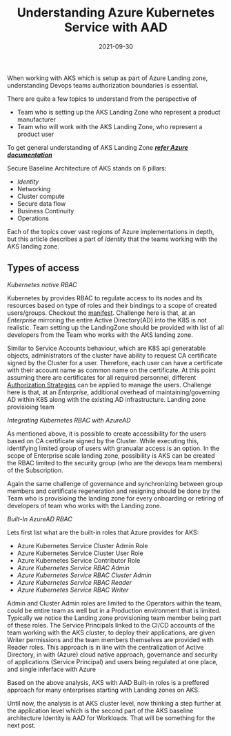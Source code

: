 ﻿---
layout: post
title: Understanding Azure Kubernetes Service with AAD
date: "2021-09-30"
description: "When working with AKS which is setup as part of Azure Landing zone, understanding Devops teams authorization boundaries is essential."
tags: ["azure-governance"]
comments: true

---
<!-- Post Content -->

When working with AKS which is setup as part of Azure Landing zone, understanding Devops teams authorization boundaries is essential. 

There are quite a few topics to understand from the perspective of 

- Team who is setting up the AKS Landing Zone who represent a product manufacturer
- Team who will work with the AKS Landing Zone, who represent a product user

To get general understanding of AKS Landing Zone ***[refer Azure documentation](https://docs.microsoft.com/en-us/azure/cloud-adoption-framework/scenarios/aks/enterprise-scale-landing-zone#deploy-enterprise-scale-for-aks)***

Secure Baseline Architecture of AKS stands on 6 pillars:
- *Identity*
- Networking
- Cluster compute
- Secure data flow
- Business Continuity
- Operations

Each of the topics cover vast regions of Azure implementations in depth, but this article describes a part of *Identity* that the teams working with the AKS landing zone.

## Types of access

_Kubernetes native RBAC_

Kubernetes by provides RBAC to regulate access to its nodes and its resources based on type of roles and their bindings to a scope of created users/groups. Checkout the [manifest](https://kubernetes.io/docs/reference/access-authn-authz/rbac/#restrictions-on-role-binding-creation-or-update). Challenge here is that, at an *Enterprise* mirroring the entire Active Directory(AD) into the K8S is not realistic. Team setting up the LandingZone should be provided with list of all developers from the Team who works with the AKS landing zone.

Similar to Service Accounts behaviour, which are K8S api generatable objects, administrators of the cluster have ability to request CA certificate signed by the Cluster for a user. Therefore, each user can have a certificate with their account name as common name on the certificate. At this point assuming there are certificates for all required personnel, different [Authorization Strategies](https://kubernetes.io/docs/reference/access-authn-authz/authentication/#authentication-strategies) can be applied to manage the users. Challenge here is that, at an *Enterprise*, additional overhead of maintaining/governing AD within K8S along with the existing AD infrastructure. Landing zone provisioing team 

_Integrating Kubernetes RBAC with AzureAD_

As mentioned above, it is possible to create accessibility for the users based on CA certificate signed by the Cluster. While executing this, identifying limited group of users with granualar access is an option. In the scope of Enterprise scale landing zone, possibility is AKS can be created the RBAC limited to the security group (who are the devops team members) of the Subscription. 

Again the same challenge of governance and synchronizing between group members and certificate regeneration and resigning should be done by the Team who is provisioing the landing zone for every onboarding or retiring of developers of team who works with the Landing zone. 

_Built-In AzureAD RBAC_

Lets first list what are the built-in roles that Azure provides for AKS:
- Azure Kubernetes Service Cluster Admin Role
- Azure Kubernetes Service Cluster User Role
- Azure Kubernetes Service Contributor Role
- *Azure Kubernetes Service RBAC Admin*
- *Azure Kubernetes Service RBAC Cluster Admin*
- *Azure Kubernetes Service RBAC Reader*
- *Azure Kubernetes Service RBAC Writer*

Admin and Cluster Admin roles are limited to the Operators within the team, could be entire team as well but in a Production environment that is limited. Typically we notice the Landing zone provisioning team member being part of these roles. The Service Principals linked to the CI/CD accounts of the team working with the AKS cluster, to deploy their applications, are given Writer permissions and the team members themselves are provided with Reader roles. This approach is in line with the centralization of Active Directory, in with (Azure) cloud native approach, governance and security of applications (Service Principal) and users being regulated at one place, and single inferface with Azure 

Based on the above analysis, AKS with AAD Built-in roles is a preffered approach for many enterprises starting with Landing zones on AKS.

Until now, the analysis is at AKS cluster level, now thinking a step further at the application level which is the second part of the AKS baseline architecture Identity is AAD for Workloads. That will be something for the next post.